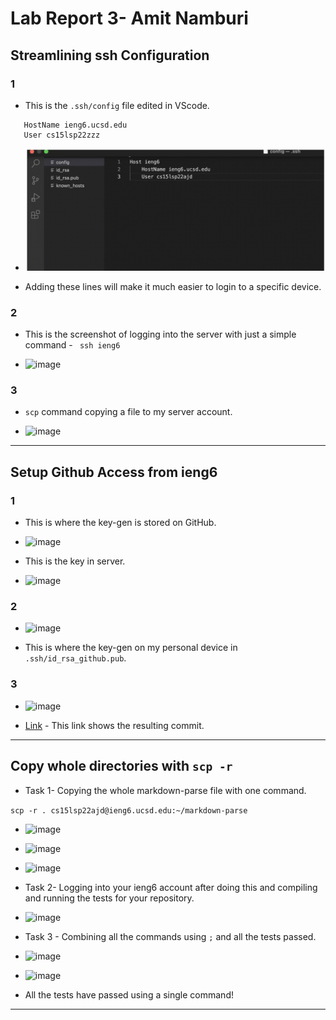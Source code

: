 # **Lab Report 3- Amit Namburi**

## Streamlining ssh Configuration

### 1
* This is the ```.ssh/config``` file edited in VScode.

 ``` Host ieng6
    HostName ieng6.ucsd.edu
    User cs15lsp22zzz 
```

* ![image](sshconfig.png)

* Adding these lines will make it much easier to login to a specific device.

### 2 

* This is the screenshot of logging into the server
with just a simple command - 
``` ssh ieng6``` 

* ![image](sshconfig2.png)

### 3

*  ```scp``` command copying a file to my server account.


* ![image](ssfinaltask1.png)

---

## Setup Github Access from ieng6

### 1
* This is where the key-gen is stored on GitHub.
* ![image](replacedkeys.png)

* This is the key in server.
* ![image](keyinserver.png)


### 2 

* ![image](sstask2final.png)

* This is where the key-gen on my personal device in ```.ssh/id_rsa_github.pub```.

### 3

* ![image](task2lab3.png)

* [Link](https://github.com/namburiamit/markdown-parser/commit/a9cc5ff279f59e46b58604d6cc9e7451300f6ea9) - This link shows the resulting commit.
---

## Copy whole directories with ```scp -r```

* Task 1- Copying the whole markdown-parse file with one command.

```scp -r . cs15lsp22ajd@ieng6.ucsd.edu:~/markdown-parse ```

* ![image](ss1task1.png)
* ![image](ss2task1.png)
* ![image](ss3task1.png)


* Task 2-  Logging into your ieng6 account after doing this and compiling and running the tests for your repository.
* ![image](ss1task2.png)



* Task 3 - Combining all the commands using ```;``` and all the tests passed.
* ![image](sstask31.png)
* ![image](sstask32.png)

* All the tests have passed using a single command!
---
